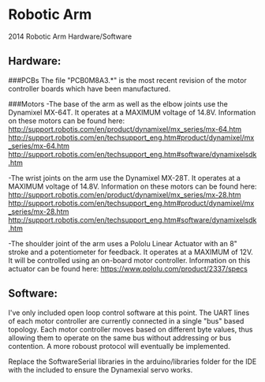 Robotic Arm
===========

2014 Robotic Arm Hardware/Software

Hardware:
---------

###PCBs
The file "PCB0M8A3.*" is the most recent revision of the motor controller boards which have been manufactured.

###Motors
-The base of the arm as well as the elbow joints use the Dynamixel MX-64T. It operates at a MAXIMUM voltage of 14.8V. Information on these motors can be found here:
http://support.robotis.com/en/product/dynamixel/mx_series/mx-64.htm
http://support.robotis.com/en/techsupport_eng.htm#product/dynamixel/mx_series/mx-64.htm
http://support.robotis.com/en/techsupport_eng.htm#software/dynamixelsdk.htm

-The wrist joints on the arm use the Dynamixel MX-28T. It operates at a MAXIMUM voltage of 14.8V. Information on these motors can be found here:
http://support.robotis.com/en/product/dynamixel/mx_series/mx-28.htm
http://support.robotis.com/en/techsupport_eng.htm#product/dynamixel/mx_series/mx-28.htm
http://support.robotis.com/en/techsupport_eng.htm#software/dynamixelsdk.htm

-The shoulder joint of the arm uses a Pololu Linear Actuator with an 8" stroke and a potentiometer for feedback. It operates at a MAXIMUM of 12V. It will be controlled using an on-board motor controller. Information on this actuator can be found here:
https://www.pololu.com/product/2337/specs


Software:
---------

I've only included open loop control software at this point. The UART lines of each motor controller are currently connected in a single "bus" based topology. Each motor controller moves based on different byte values, thus allowing them to operate on the same bus without addressing or bus contention. A more roboust protocol will eventually be implemented.

Replace the SoftwareSerial libraries in the arduino/libraries folder for the IDE with the included to ensure the Dynamexial servo works.
